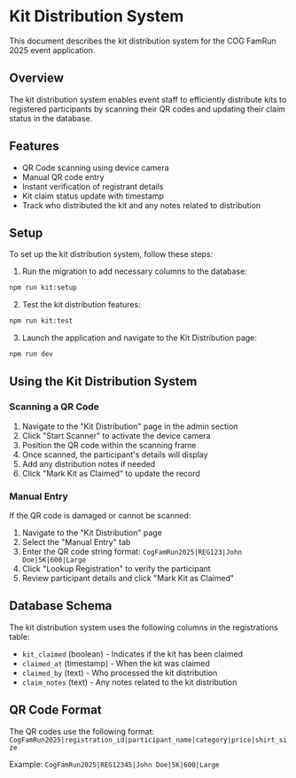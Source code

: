 # Kit Distribution System

This document describes the kit distribution system for the COG FamRun 2025 event application.

## Overview

The kit distribution system enables event staff to efficiently distribute kits to registered participants by scanning their QR codes and updating their claim status in the database.

## Features

- QR Code scanning using device camera
- Manual QR code entry
- Instant verification of registrant details
- Kit claim status update with timestamp
- Track who distributed the kit and any notes related to distribution

## Setup

To set up the kit distribution system, follow these steps:

1. Run the migration to add necessary columns to the database:

```bash
npm run kit:setup
```

2. Test the kit distribution features:

```bash
npm run kit:test
```

3. Launch the application and navigate to the Kit Distribution page:

```bash
npm run dev
```

## Using the Kit Distribution System

### Scanning a QR Code

1. Navigate to the "Kit Distribution" page in the admin section
2. Click "Start Scanner" to activate the device camera
3. Position the QR code within the scanning frame
4. Once scanned, the participant's details will display
5. Add any distribution notes if needed
6. Click "Mark Kit as Claimed" to update the record

### Manual Entry

If the QR code is damaged or cannot be scanned:

1. Navigate to the "Kit Distribution" page
2. Select the "Manual Entry" tab
3. Enter the QR code string format: `CogFamRun2025|REG123|John Doe|5K|600|Large`
4. Click "Lookup Registration" to verify the participant
5. Review participant details and click "Mark Kit as Claimed"

## Database Schema

The kit distribution system uses the following columns in the registrations table:

- `kit_claimed` (boolean) - Indicates if the kit has been claimed
- `claimed_at` (timestamp) - When the kit was claimed
- `claimed_by` (text) - Who processed the kit distribution
- `claim_notes` (text) - Any notes related to the kit distribution

## QR Code Format

The QR codes use the following format:
`CogFamRun2025|registration_id|participant_name|category|price|shirt_size`

Example:
`CogFamRun2025|REG12345|John Doe|5K|600|Large`
